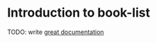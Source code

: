 # Introduction to book-list

TODO: write [great documentation](http://jacobian.org/writing/what-to-write/)
